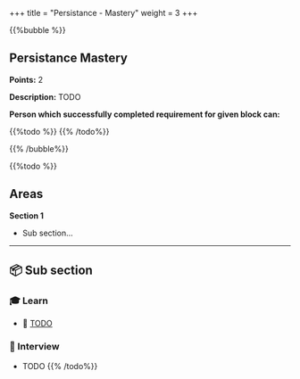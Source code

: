 +++
title = "Persistance - Mastery"
weight = 3
+++

{{%bubble %}}

## Persistance Mastery

**Points:** 2

**Description:** TODO

**Person which successfully completed requirement for given block can:** 

{{%todo %}}
{{% /todo%}}

{{% /bubble%}}

{{%todo %}}

## Areas

**Section 1**

- Sub section...

---

## 📦 Sub section

### 🎓 Learn

- 📗 [TODO](https://lorem.ipsum/)

### 🎤 Interview

- TODO
{{% /todo%}}